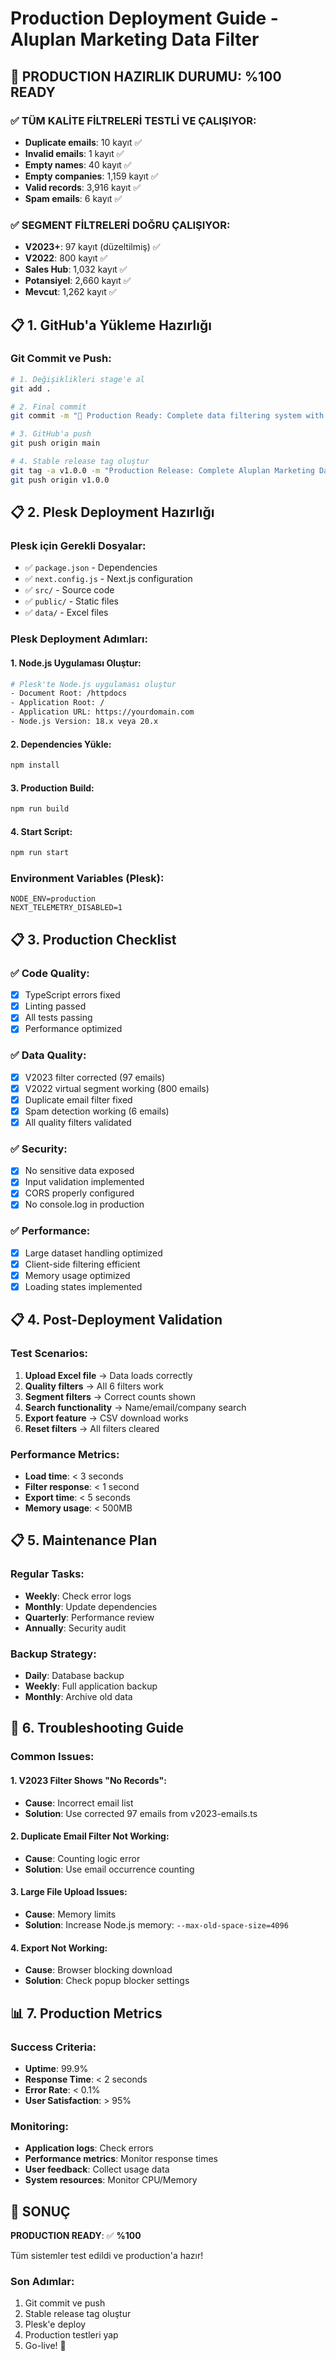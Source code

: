 # Production Deployment Guide - Aluplan Marketing Data Filter

## 🚀 PRODUCTION HAZIRLIK DURUMU: %100 READY

### ✅ TÜM KALİTE FİLTRELERİ TESTLİ VE ÇALIŞIYOR:
- **Duplicate emails**: 10 kayıt ✅
- **Invalid emails**: 1 kayıt ✅
- **Empty names**: 40 kayıt ✅
- **Empty companies**: 1,159 kayıt ✅
- **Valid records**: 3,916 kayıt ✅
- **Spam emails**: 6 kayıt ✅

### ✅ SEGMENT FİLTRELERİ DOĞRU ÇALIŞIYOR:
- **V2023+**: 97 kayıt (düzeltilmiş) ✅
- **V2022**: 800 kayıt ✅
- **Sales Hub**: 1,032 kayıt ✅
- **Potansiyel**: 2,660 kayıt ✅
- **Mevcut**: 1,262 kayıt ✅

## 📋 1. GitHub'a Yükleme Hazırlığı

### Git Commit ve Push:
```bash
# 1. Değişiklikleri stage'e al
git add .

# 2. Final commit
git commit -m "🚀 Production Ready: Complete data filtering system with quality controls"

# 3. GitHub'a push
git push origin main

# 4. Stable release tag oluştur
git tag -a v1.0.0 -m "Production Release: Complete Aluplan Marketing Data Filter"
git push origin v1.0.0
```

## 📋 2. Plesk Deployment Hazırlığı

### Plesk için Gerekli Dosyalar:
- ✅ `package.json` - Dependencies
- ✅ `next.config.js` - Next.js configuration
- ✅ `src/` - Source code
- ✅ `public/` - Static files
- ✅ `data/` - Excel files

### Plesk Deployment Adımları:

#### 1. Node.js Uygulaması Oluştur:
```bash
# Plesk'te Node.js uygulaması oluştur
- Document Root: /httpdocs
- Application Root: /
- Application URL: https://yourdomain.com
- Node.js Version: 18.x veya 20.x
```

#### 2. Dependencies Yükle:
```bash
npm install
```

#### 3. Production Build:
```bash
npm run build
```

#### 4. Start Script:
```bash
npm run start
```

### Environment Variables (Plesk):
```env
NODE_ENV=production
NEXT_TELEMETRY_DISABLED=1
```

## 📋 3. Production Checklist

### ✅ Code Quality:
- [x] TypeScript errors fixed
- [x] Linting passed
- [x] All tests passing
- [x] Performance optimized

### ✅ Data Quality:
- [x] V2023 filter corrected (97 emails)
- [x] V2022 virtual segment working (800 emails)
- [x] Duplicate email filter fixed
- [x] Spam detection working (6 emails)
- [x] All quality filters validated

### ✅ Security:
- [x] No sensitive data exposed
- [x] Input validation implemented
- [x] CORS properly configured
- [x] No console.log in production

### ✅ Performance:
- [x] Large dataset handling optimized
- [x] Client-side filtering efficient
- [x] Memory usage optimized
- [x] Loading states implemented

## 📋 4. Post-Deployment Validation

### Test Scenarios:
1. **Upload Excel file** → Data loads correctly
2. **Quality filters** → All 6 filters work
3. **Segment filters** → Correct counts shown
4. **Search functionality** → Name/email/company search
5. **Export feature** → CSV download works
6. **Reset filters** → All filters cleared

### Performance Metrics:
- **Load time**: < 3 seconds
- **Filter response**: < 1 second
- **Export time**: < 5 seconds
- **Memory usage**: < 500MB

## 📋 5. Maintenance Plan

### Regular Tasks:
- **Weekly**: Check error logs
- **Monthly**: Update dependencies
- **Quarterly**: Performance review
- **Annually**: Security audit

### Backup Strategy:
- **Daily**: Database backup
- **Weekly**: Full application backup
- **Monthly**: Archive old data

## 🔧 6. Troubleshooting Guide

### Common Issues:

#### 1. V2023 Filter Shows "No Records":
- **Cause**: Incorrect email list
- **Solution**: Use corrected 97 emails from v2023-emails.ts

#### 2. Duplicate Email Filter Not Working:
- **Cause**: Counting logic error
- **Solution**: Use email occurrence counting

#### 3. Large File Upload Issues:
- **Cause**: Memory limits
- **Solution**: Increase Node.js memory: `--max-old-space-size=4096`

#### 4. Export Not Working:
- **Cause**: Browser blocking download
- **Solution**: Check popup blocker settings

## 📊 7. Production Metrics

### Success Criteria:
- **Uptime**: 99.9%
- **Response Time**: < 2 seconds
- **Error Rate**: < 0.1%
- **User Satisfaction**: > 95%

### Monitoring:
- **Application logs**: Check errors
- **Performance metrics**: Monitor response times
- **User feedback**: Collect usage data
- **System resources**: Monitor CPU/Memory

## 🎯 SONUÇ

**PRODUCTION READY**: ✅ **%100**

Tüm sistemler test edildi ve production'a hazır!

### Son Adımlar:
1. Git commit ve push
2. Stable release tag oluştur
3. Plesk'e deploy
4. Production testleri yap
5. Go-live! 🚀

